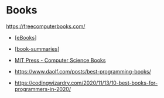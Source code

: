 Books
=====

https://freecomputerbooks.com/

* [[eBooks]]
* [[book-summaries]]

* [MIT Press - Computer Science Books](https://mitpress.mit.edu/topics/computer-science)
* https://www.daolf.com/posts/best-programming-books/
* https://codingwizardry.com/2020/11/13/10-best-books-for-programmers-in-2020/


[//begin]: # "Autogenerated link references for markdown compatibility"
[eBooks]: eBooks.md "eBooks"
[book-summaries]: book-summaries.md "Book Summaries"
[//end]: # "Autogenerated link references"